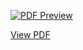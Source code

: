 
[![PDF Preview](https://img.shields.io/badge/View-PDF-blue)](https://github.com/user-attachments/files/20714211/Canals_IMPACT_WFR-3_compressed.pdf)

[View PDF](./Canals_IMPACT_WFR-3_compressed.pdf)
